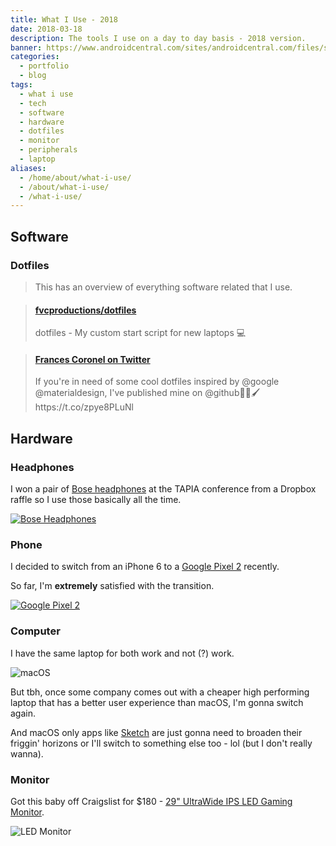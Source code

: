 ```yaml
---
title: What I Use - 2018
date: 2018-03-18
description: The tools I use on a day to day basis - 2018 version.
banner: https://www.androidcentral.com/sites/androidcentral.com/files/styles/xlarge_wm_brw/public/article_images/2017/10/google-pixel-2-pixel-2-xl-hands-on-2.jpg
categories:
  - portfolio
  - blog
tags:
  - what i use
  - tech
  - software
  - hardware
  - dotfiles
  - monitor
  - peripherals
  - laptop
aliases:
  - /home/about/what-i-use/
  - /about/what-i-use/
  - /what-i-use/
---
```


## Software

### Dotfiles

> This has an overview of everything software related that I use.

<blockquote class="embedly-card"><h4><a href="https://github.com/fvcproductions/dotfiles">fvcproductions/dotfiles</a></h4><p>dotfiles - My custom start script for new laptops 💻</p></blockquote>
<script async src="//cdn.embedly.com/widgets/platform.js" charset="UTF-8"></script>

<blockquote class="embedly-card"><h4><a href="https://twitter.com/fvcproductions/status/927052673781719040">Frances Coronel on Twitter</a></h4><p>If you're in need of some cool dotfiles inspired by @google @materialdesign, I've published mine on @github🎨🎉🖌️ https://t.co/zpye8PLuNl</p></blockquote>

## Hardware

### Headphones

I won a pair of [Bose headphones](//bose.com/en_us/products/headphones.html) at the TAPIA conference from a Dropbox raffle so I use those basically all the time.

[![Bose Headphones](https://cnet2.cbsistatic.com/img/IwuqCeoFETSbn95uZhqoHKaFu8A=/2017/09/26/4c6ec5f4-8dcb-45c7-8770-e87208e3d3ae/17bose-quietcomfort-35-ii.jpg)](https://www.bose.com/en_us/products/headphones.html)

### Phone

I decided to switch from an iPhone 6 to a [Google Pixel 2](//store.google.com/product/pixel_2) recently.

So far, I'm **extremely** satisfied with the transition.

[![Google Pixel 2](https://media.wired.com/photos/59d4290d60c1a86fbf83ea5e/master/w_2400,c_limit/Taim_2GRP_BF_oreo-TA.jpg)](https://store.google.com/product/pixel_2)

### Computer

I have the same laptop for both work and not (?) work.

![macOS](https://i.imgur.com/4Xv2LhE.png)

But tbh, once some company comes out with a cheaper high performing laptop that has a better user experience than macOS, I'm gonna switch again.

And macOS only apps like [Sketch](//www.sketchapp.com/) are just gonna need to broaden their friggin' horizons or I'll switch to something else too - lol (but I don't really wanna).

### Monitor

Got this baby off Craigslist for $180 - [29" UltraWide IPS LED Gaming Monitor](//www.lg.com/us/monitors/lg-29UM57-P-ultrawide-led-monitor).

![LED Monitor](http://www.lg.com/us/images/monitors/29um57-p/gallery/large01.jpg)
